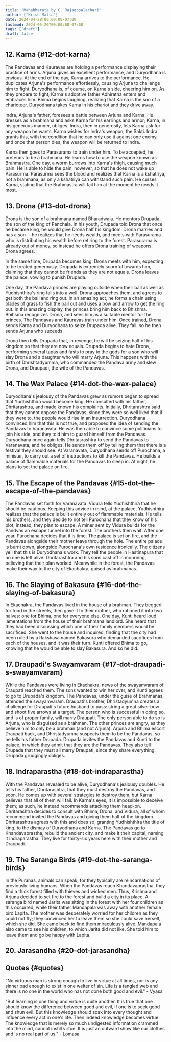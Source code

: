 ```yaml
---
title: "Mahabharata by C. Rajagopalachari"
author: ["Krish Matta"]
date: 2024-04-28T00:00:00-07:00
lastmod: 2024-05-20T00:00:00-07:00
tags: ["draft"]
draft: false
---
```


## 12. Karna {#12-dot-karna}

The Pandavas and Kauravas are holding a performance displaying their practice of arms. Arjuna gives an excellent performance, and Duryodhana is envious. At the end of the day, Karna arrives to the performance. He duplicates Arjuna's performance effortlessly, causing Arjuna to challenge him to fight. Duryodhana is, of course, on Karna's side, cheering him on. As they prepare to fight, Karna's adoptive father Adhiratha enters and embraces him. Bhima begins laughing, realizing that Karna is the son of a charioteer. Duryodhana takes Karna in his chariot and they drive away.

Indra, Arjuna's father, foresees a battle between Arjuna and Karna. He dresses as a brahmana and asks Karna for his earrings and armor; Karna, in his generous manner, obliges. Indra, then in generosity, lets Karna ask for any weapon he wants. Karna wishes for Indra's weapon, the Sakti. Indra grants this, with the condition that he can only use it against one enemy, and once that person dies, the weapon will be returned to Indra.

Karna then goes to Parasurama to train under him. To be accepted, he pretends to be a brahmana. He learns how to use the weapon known as Brahmastra. One day, a worm burrows into Karna's thigh, causing much pain. He is able to hide the pain, however, so that he does not wake up Parasurma. Parasurma sees the blood and realizes that Karna is a kshatriya, not a brahmana, as only a kshatriya can withstand such pain. He curses Karna, stating that the Brahmastra will fail him at the moment he needs it most.


## 13. Drona {#13-dot-drona}

Drona is the son of a brahmana named Bharadwaja. He mentors Drupada, the son of the king of Panchala. In his youth, Drupada told Drona that once he became king, he would give Drona half his kingdom. Drona marries and has a son---he realizes that he needs wealth, and meets with Parasurama who is distributing his wealth before retiring to the forest. Parasurama is already out of money, so instead he offers Drona training of weapons. Drona agrees.

In the same time, Drupada becomes king. Drona meets with him, expecting to be treated generously. Drupada is extremely scornful towards him, claiming that they cannot be friends as they are not equals. Drona leaves the palace, vowing to punish Drupada.

One day, the Pandava princes are playing outside when their ball as well as Yudhishthira's ring falls into a well. Drona approaches them, and agrees to get both the ball and ring out. In an amazing act, he forms a chain using blades of grass to fish the ball out and uses a bow and arrow to get the ring out. In this amazing display, the princes bring him back to Bhishma. Bhihsma recognizes Drona, and sees him as a suitable mentor for the princes. The Pandavas and Kauravas train under him. Once trained, Drona sends Karna and Duryodhana to seize Drupada alive. They fail, so he then sends Arjuna who suceeds.

Drona then tells Drupada that, in revenge, he will be seizing half of his kingdom so that they are now equals. Drupada begins to hate Drona, performing several tapas and fasts to pray to the gods for a son who will slay Drona and a daughter who will marry Arjuna. This happens with the birth of Dhrishtadyumma, who commanded the Pandava army and slew Drona, and Draupadi, the wife of the Pandavas.


## 14. The Wax Palace {#14-dot-the-wax-palace}

Duryodhana's jealousy of the Pandavas grew as rumors began to spread that Yudhishthira would become king. He consulted with his father, Dhritarashtra, and made known his complaints. Initially, Dhritarashtra said that they cannot oppose the Pandavas, since they were so well liked that if they were to, the people would rise in an insurrection. Duryodhana convinced him that this is not true, and proposed the idea of sending the Pandavas to Varanavata. He was then able to convince some politicians to join his side, and they told him to guard himself from the Pandavas. Duryodhana once again tells Dhritasrashtra to send the Pandavas to Varanavata, and he obliges. He sends them off by telling them that there is a festival they should see. At Varanavata, Duryodhana sends off Purochana, a minister, to carry out a set of instructions to kill the Pandavas. He builds a palace of flammable materials for the Pandavas to sleep in. At night, he plans to set the palace on fire.


## 15. The Escape of the Pandavas {#15-dot-the-escape-of-the-pandavas}

The Pandavas set forth for Varanavata. Vidura tells Yudhishthira that he should be cautious. Keeping this advice in mind, at the palace, Yudhishthira realizes that the palace is built entirely out of flammable materials. He tells his brothers, and they decide to not tell Purochana that they know of his plot; instead, they plan to escape. A miner sent by Vidura builds for the Pandvas an escape tunnel into the forest. The brothers then wait. After one year, Purochana decides that it is time. The palace is set on fire, and the Pandavas alongside their mother leave through the hole. The entire palace is burnt down, alongside Purochana's own residence ironically. The citizens yell that this is Duryodhana's work. They tell the people in Hastinapura that no one is left alive. Dhritarashtra and his sons cast off in mourning, believing that their plan worked. Meanwhile in the forest, the Pandavas make their way to the city of Ekachakra, guised as brahmanas.


## 16. The Slaying of Bakasura {#16-dot-the-slaying-of-bakasura}

In Ekachakra, the Pandavas lived in the house of a brahman. They begged for food in the streets, then gave it to their mother, who rationed it into two halves: one for Bhima, one for everyone else. One day, Kunti heard loud lamentations from the house of their brahmana landlord. She heard that they had been discussing which one of their family members would be sacrificed. She went  to the house and inquired, finding that the city had been ruled by a Rakshasa named Bakasura who demanded sacrifices from each of the houses, and it was their turn. Kunti offered Bhima to go, knowing that he would be able to slay Bakasura. And so he did.


## 17. Draupadi's Swayamvaram {#17-dot-draupadi-s-swayamvaram}

While the Pandavas were living in Ekachakra, news of the swayamvaram of Draupati reached them. The sons wanted to win her over, and Kunti agrees to go to Drupada's kingdom. The Pandavas, under the guise of Brahmanas, attended the swayamvaram. Draupati's brother, Dhristadyumna creates a challenge for Draupati's future husband to pass: string a great silver bow and shoot five arrows at a target. The person who is successful in doing so, and is of proper family, will marry Draupati. The only person able to do so is Arjuna, who is disguised as a brahman. The other princes are angry, as they believe him to only be a brahman (and not Arjuna). Arjuna and Bhima escort Draupati back, and Dhristadyumna suspects them to be the Pandavas, so he tells his father Drupada. Drupada invites the Pandavas and Kunti to the palace, in which they admit that they are the Pandavas. They also tell Drupada that they must all marry Draupati, since they share everything. Drupada grudgingly obliges.


## 18. Indraparastha {#18-dot-indraparastha}

With the Pandavas revealed to be alive, Duryodhana's jealousy doubles. He tells his father, Dhritarashtra, that they must destroy the Pandavas, and soon. He comes up with several strategies to destroy them, but Karna believes that all of them will fail. In Karna's eyes, it is impossible to deceive them; as such, he instead recommends attacking them head-on. Dhritarashtra decides to consult with Bhima, Drona, and Vidura, all of whom recommend invited the Pandavas and giving them half of the kingdom. Dhritarashtra agrees with this and does so, granting Yudhishthira the title of king, to the dismay of Duryodhana and Karna. The Pandavas go to Khandavaprastha, rebuild the ancient city, and make it their capital, naming it Indraparastha. They live for thirty-six years here with their mother and Draupadi.


## 19. The Saranga Birds {#19-dot-the-saranga-birds}

In the Puranas, animals can speak, for they typically are reincarnations of previously living humans. When the Pandavas reach Khandavaprastha, they find a thick forest filled with thieves and wicked men. Thus, Krishna and Arjuna decided to set fire to the forest and build a city in its place. A saranga bird named Jarita was sitting in the forest with her four children as this occurred, while their father Mandapala was away with another female bird Lapita. The mother was desperately worried for her children as they could not fly; they convinced her to leave them so she could save herself, which she did. She came back to find them miraculously alive. Mandapala also came to see his children, to which Jarita did not like. She told him to leave them and go be happy with Lapita.


## 20. Jarasandha {#20-dot-jarasandha}


## Quotes {#quotes}

"No virtuous man is strong enough to live in virtue at all times, nor is any sinner bad enough to exist in one welter of sin. Life is a tangled web and there is no one in the world who has not done both good and evil." - Vyasa

"But learning is one thing and virtue is quite another. It is true that one should know the difference between good and evil, if one is to seek good and shun evil. But this knowledge should soak into every thought and influence every act in one's life. Then indeed knowledge becomes virtue. The knowledge that is merely so much undigested information crammed into the mind, cannot instill virtue. It is just an outward show like our clothes and is no real part of us." - Lomasa
